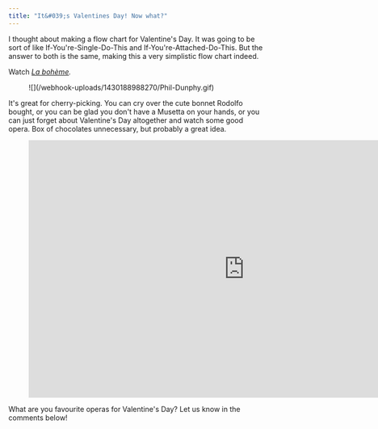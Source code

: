```yaml
---
title: "It&#039;s Valentines Day! Now what?"
---
```


I thought about making a flow chart for Valentine's Day. It was going to be sort of like If-You're-Single-Do-This and If-You're-Attached-Do-This. But the answer to both is the same, making this a very simplistic flow chart indeed.

Watch _[La bohème](http://whatshouldwecallopera.tumblr.com/post/48698251061/the-end-of-la-boheme)._

<figure data-type="image">
![](/webhook-uploads/1430188988270/Phil-Dunphy.gif)
</figure>

It's great for cherry-picking. You can cry over the cute bonnet Rodolfo bought, or you can be glad you don't have a Musetta on your hands, or you can just forget about Valentine's Day altogether and watch some good opera. Box of chocolates unnecessary, but probably a great idea.

<figure data-type="video">
<iframe width="854" height="510" src="https://www.youtube.com/embed/kHAS7r8Pd0k" frameborder="0" allowfullscreen></iframe>
</figure>

What are you favourite operas for Valentine's Day? Let us know in the comments below!
